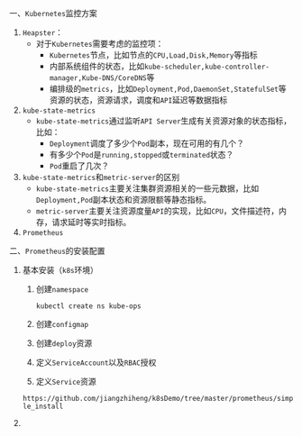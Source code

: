 一、`Kubernetes`监控方案

1. `Heapster`：
   - 对于`Kubernetes`需要考虑的监控项：
     - `Kubernetes`节点，比如节点的`CPU,Load,Disk,Memory`等指标
     - 内部系统组件的状态，比如`kube-scheduler,kube-controller-manager,Kube-DNS/CoreDNS`等
     - 编排级的`metrics`，比如`Deployment,Pod,DaemonSet,StatefulSet`等资源的状态，资源请求，调度和`API`延迟等数据指标
2. `kube-state-metrics`
   - `kube-state-metrics`通过监听`API Server`生成有关资源对象的状态指标，比如：
     - `Deployment`调度了多少个`Pod`副本，现在可用的有几个？
     - 有多少个`Pod`是`running,stopped`或`terminated`状态？
     - `Pod`重启了几次？
3. `kube-state-metrics`和`metric-server`的区别
   - `kube-state-metrics`主要关注集群资源相关的一些元数据，比如`Deployment,Pod`副本状态和资源限额等静态指标。
   - `metric-server`主要关注资源度量`API`的实现，比如`CPU`，文件描述符，内存，请求延时等实时指标。
4. `Prometheus`

二、`Prometheus`的安装配置

1. 基本安装（`k8s`环境）

   1. 创建`namespace`

      `kubectl create ns kube-ops`

   2. 创建`configmap`

   3. 创建`deploy`资源

   4. 定义`ServiceAccount`以及`RBAC`授权

   5. 定义`Service`资源

   `https://github.com/jiangzhiheng/k8sDemo/tree/master/prometheus/simple_install`

2. 